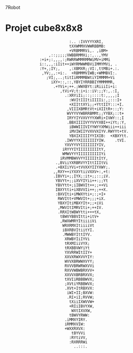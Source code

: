 
7Robot



Projet cube8x8x8
================

                                :.. :IVVYYYXRI,
                                tXXWMMXVWWRBBMB:
                                +VRBMMRVi,. ,iBM+
                       ,::;;;;;VWBBRMMXi;:,..,YMV
                   :+i+;:,,,,:;RWRRWMMRMMWiMV+iMMi
                   i::,,,:iIit++iWYRMWWMBViIMMYMVi, .
                   :Y+,;IY;,    ,:XBMXR;;VI:,ttMBi+.:.
                    ,YV;,,:+i:.  +RBMMMVIWB;+WMMBVI:.
                      ;VI;,..;titIiRMMMBWtiYIMMMM+Vi
                        iXY+::,::,YBYIYRRBBIYMMMMMR,
                         .+YVi+;++.;WWXBYt:iRiiiIi+i:
                            ,tVi+V;t:i+i::iV:;;Y:,.:I,
                              .:XRYiIi;::;::::t:,,,,;I
                                :WVItIIItiIIIIi:,;:::I+
                                +XIIttXYi;;+YttIIY:::+I.
                               ,VIIIXBMRtVt+iXIItR+::;Y:
                               WVYYVYWBRRBMMt;;YYBX;::t+
                               IRYYIYVXVYYYXWRi+IVWY::;I
                               .BBXIIIIVYYVVYXBI++iYt;:Y,
                                iBWWIIIVIYYWYYXMWiii++iii
                                iMVIWIIYVXVVXIYV.RWYYt+tV.
                                YBXIXIIIIYYIXIB:  +XBXYtt.
                              .IWVYYXIIIIIIIYIW.    .tVI.
                              YXVYYVYIIIIIIIYIV,
                             iRYYYIYIIIIIIIIItY,
                             WMWVYYYIIIIIIIIIIYi
                            iRVMMBWVVYYIIIIItItY,
                          .,BViiYXRBRVYYIttIIItVi
                          .+BXIiYVi+tVVXXYIIYXWY;.
                         ,,RXY++iYXXYtiiVXXV+:,+t:
                         .IBVYi+;;IYX;:it+;;::;iV.
                          YBVYt+;;iXVYIYii++:;;Yt
                          YBVYtt+;iIBWVIt++;;++Vi
                          IBXYtti+iXBVVIi++;;++X.
                          :BXVIti+iMWXYti+;:;+I+
                           RWVItt+VMWVIt+;;;+iX.
                           YBXYItiMBXYIt+;;+iVi
                           ,MWVItIMRVIti+;++IV.
                           .RRXItWBWYtti+++tX,
                            tBWVYBBVItti+itV+
                            ,RWXWMRYItiiiiVi
                             WRXRMXItiiiiVt
                             iBXRBVItiitYI.
                             .MWWBYIttIYV.
                              XRWBYIiIYVi
                              tRXMIiiVYX;
                              tRXBBVWYiYt
                              YXVRRWItIIY+
                              XXVXRWXVVYIY:
                              WVVXBRWWXVYY;
                              RVVVBRWRWXVVi
                              RXVVWBWBRXVV+
                              XXVVXBRBRXVX;
                              tXVIiRBBBWVX;
                              ;XVtiYRBBWVX;
                              .XVt+ItRBXVX:
                               iWI+II;BXVW:
                               .RI+iI;RVVW;
                                tXiiIXWVVW+
                                +RIiIBVYXW,
                                 WXtIXVXW,
                                tBWVYRWW:
                              .iMMXYIRY.
                              iRMMXVIW:
                              +WXXRXVX:
                                 tBYVVi
                                :RYtiVV,
                                :RXRRRWi
                                  ..:::.

